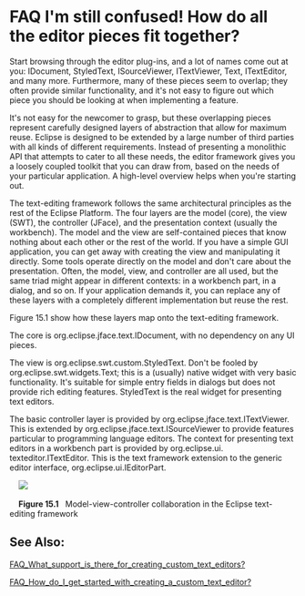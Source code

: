 

FAQ I'm still confused! How do all the editor pieces fit together?
==================================================================

Start browsing through the editor plug-ins, and a lot of names come out at you: IDocument, StyledText, ISourceViewer, ITextViewer, Text, ITextEditor, and many more. Furthermore, many of these pieces seem to overlap; they often provide similar functionality, and it's not easy to figure out which piece you should be looking at when implementing a feature.

  
It's not easy for the newcomer to grasp, but these overlapping pieces represent carefully designed layers of abstraction that allow for maximum reuse. Eclipse is designed to be extended by a large number of third parties with all kinds of different requirements. Instead of presenting a monolithic API that attempts to cater to all these needs, the editor framework gives you a loosely coupled toolkit that you can draw from, based on the needs of your particular application. A high-level overview helps when you're starting out.

  
The text-editing framework follows the same architectural principles as the rest of the Eclipse Platform. The four layers are the model (core), the view (SWT), the controller (JFace), and the presentation context (usually the workbench). The model and the view are self-contained pieces that know nothing about each other or the rest of the world. If you have a simple GUI application, you can get away with creating the view and manipulating it directly. Some tools operate directly on the model and don't care about the presentation. Often, the model, view, and controller are all used, but the same triad might appear in different contexts: in a workbench part, in a dialog, and so on. If your application demands it, you can replace any of these layers with a completely different implementation but reuse the rest.

  
Figure 15.1 show how these layers map onto the text-editing framework.

The core is org.eclipse.jface.text.IDocument, with no dependency on any UI pieces.

The view is org.eclipse.swt.custom.StyledText. Don't be fooled by org.eclipse.swt.widgets.Text; this is a (usually) native widget with very basic functionality. It's suitable for simple entry fields in dialogs but does not provide rich editing features. StyledText is the real widget for presenting text editors.

The basic controller layer is provided by org.eclipse.jface.text.ITextViewer. This is extended by org.eclipse.jface.text.ISourceViewer to provide features particular to programming language editors. The context for presenting text editors in a workbench part is provided by org.eclipse.ui. texteditor.ITextEditor. This is the text framework extension to the generic editor interface, org.eclipse.ui.IEditorPart.

  

    <img src=../images/texteditor.png>

    **Figure 15.1**   Model-view-controller collaboration in the Eclipse text-editing framework

  

See Also:
---------

[FAQ\_What\_support\_is\_there\_for\_creating\_custom\_text_editors?](./FAQ_What_support_is_there_for_creating_custom_text_editors.md "FAQ What support is there for creating custom text editors?")

[FAQ\_How\_do\_I\_get\_started\_with\_creating\_a\_custom\_text_editor?](./FAQ_How_do_I_get_started_with_creating_a_custom_text_editor.md "FAQ How do I get started with creating a custom text editor?")

